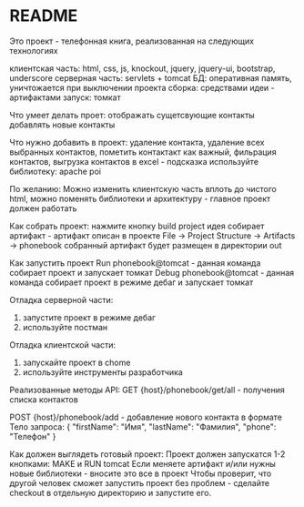 # README #

Это проект - телефонная книга, реализованная на следующих технологиях

клиентская часть: html, css, js, knockout, jquery, jquery-ui, bootstrap, underscore
серверная часть: servlets + tomcat
БД: оперативная память, уничтожается при выключении проекта
сборка: средствами идеи - артифактами
запуск: томкат

Что умеет делать проет:
отображать сущетсвующие контакты
добавлять новые контакты

Что нужно добавить в проект:
удаление контакта,
удаление всех выбранных контактов,
пометить контактакт как важный,
фильрация контактов,
выгрузка контактов в excel - подсказка используйте библиотеку: apache poi

По желанию:
Можно изменить клиентскую часть вплоть до чистого html, можно поменять библиотеки и архитектуру - главное проект должен работать

Как собрать проект:
нажмите кнопку build project
идея собирает артифакт - артифакт описан в проекте File -> Project Structure -> Artifacts -> phonebook
собранный артифакт будет размещен в директории out

Как запустить проект
Run phonebook@tomcat - данная команда собирает проект и запускает томкат
Debug phonebook@tomcat - данная команда собирает проект в режиме дебаг и запускает томкат

Отладка серверной части:
1) запустите проект в режиме дебаг
2) используйте постман

Отладка клиентской части:
1) запускайте проект в chome
2) используйте инструменты разработчика

Реализованные методы API:
GET {host}/phonebook/get/all - получения списка контактов

POST {host}/phonebook/add - добавление нового контакта в формате
Тело запроса:
{
 "firstName": "Имя",
 "lastName": "Фамилия",
 "phone": "Телефон"
}

Как должен выглядеть готовый проект:
Проект должен запускатся 1-2 кнопками: MAKE и RUN tomcat
Если меняете артифакт и/или нужны новые библиотеки - вносите это все в проект
Чтобы проверит, что другой человек сможет запустить проект без проблем - сделайте checkout в отдельную директорию и запустите его.

